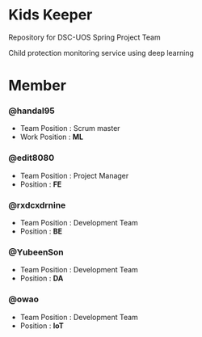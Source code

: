 # Kids Keeper
Repository for DSC-UOS Spring Project Team 

Child protection monitoring service using deep learning

# Member

### @handal95 
- Team Position : Scrum master
- Work Position : **ML**

### @edit8080
- Team Position : Project Manager
- Position : **FE**
### @rxdcxdrnine
- Team Position : Development Team
- Position : **BE**

### @YubeenSon
- Team Position : Development Team
- Position : **DA**

### @owao
- Team Position : Development Team
- Position : **IoT**
